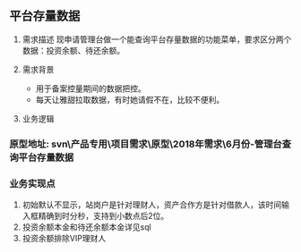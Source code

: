 ## 平台存量数据
1. 需求描述
	现申请管理台做一个能查询平台存量数据的功能菜单，要求区分两个数据：投资余额、待还余额。

2. 需求背景
	+ 用于备案控量期间的数据把控。
	+ 每天让雅甜拉取数据，有时她请假不在，比较不便利。

3. 业务逻辑
### 原型地址: svn\产品专用\项目需求\原型\2018年需求\6月份-管理台查询平台存量数据

### 业务实现点
1. 初始默认不显示，站岗户是针对理财人，资产合作方是针对借款人，该时间输入框精确到时分秒，支持到小数点后2位。
2. 投资余额本金和待还余额本金详见sql
3. 投资余额排除VIP理财人









